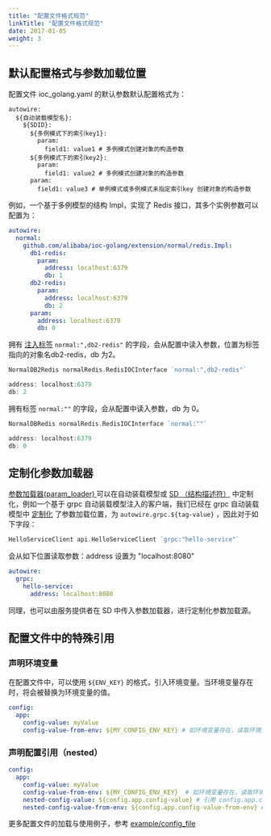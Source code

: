 ```yaml
---
title: "配置文件格式规范"
linkTitle: "配置文件格式规范"
date: 2017-01-05
weight: 3
---
```


## 默认配置格式与参数加载位置

配置文件 ioc_golang.yaml 的默认参数默认配置格式为：

```
autowire:
  ${自动装载模型名}:
    ${SDID}:
      ${多例模式下的索引key1}:
        param:
          field1: value1 # 多例模式创建对象的构造参数
      ${多例模式下的索引key2}:
        param:
          field1: value2 # 多例模式创建对象的构造参数
      param:
        field1: value3 # 单例模式或多例模式未指定索引key 创建对象的构造参数
```



例如，一个基于多例模型的结构 Impl，实现了 Redis 接口，其多个实例参数可以配置为：

```yaml
autowire:
  normal:
    github.com/alibaba/ioc-golang/extension/normal/redis.Impl:
      db1-redis:
        param:
          address: localhost:6379
          db: 1
      db2-redis:
        param:
          address: localhost:6379
          db: 2
      param:
        address: localhost:6379
        db: 0
```

拥有 [注入标签](../tag_format) `normal:",db2-redis"` 的字段，会从配置中读入参数，位置为标签指向的对象名db2-redis，db 为2。

```go
NormalDB2Redis normalRedis.RedisIOCInterface `normal:",db2-redis"`

address: localhost:6379
db: 2
```

拥有标签 `normal:""` 的字段，会从配置中读入参数，db 为 0。

```go
NormalDBRedis normalRedis.RedisIOCInterface `normal:""`

address: localhost:6379
db: 0
```

## 定制化参数加载器

[参数加载器(param_loader) ](/docs/concept/ioc/param_loader/)可以在自动装载模型或 [SD （结构描述符）](/docs/concept/ioc/sd/) 中定制化，例如一个基于 grpc 自动装载模型注入的客户端，我们已经在 grpc 自动装载模型中 [定制化](https://github.com/alibaba/IOC-golang/blob/master/extension/autowire/grpc/param_loader.go#L29) 了参数加载位置，为 `autowire.grpc.${tag-value}` ，因此对于如下字段：

```go
HelloServiceClient api.HelloServiceClient `grpc:"hello-service"`
```

会从如下位置读取参数：address 设置为  "localhost:8080"

```yaml
autowire:
  grpc:
    hello-service:
      address: localhost:8080
```

同理，也可以由服务提供者在 SD 中传入参数加载器，进行定制化参数加载源。

## 配置文件中的特殊引用

### 声明环境变量

在配置文件中，可以使用 `${ENV_KEY}` 的格式，引入环境变量。当环境变量存在时，将会被替换为环境变量的值。

```yaml
config:
  app:
    config-value: myValue
    config-value-from-env: ${MY_CONFIG_ENV_KEY} # 如环境变量存在，读取环境变量替换该字段
```

### 声明配置引用（nested）

```yaml
config:
  app:
    config-value: myValue
    config-value-from-env: ${MY_CONFIG_ENV_KEY}  # 如环境变量存在，读取环境变量替换该字段
    nested-config-value: ${config.app.config-value} # 引用 config.app.config-value 的值，为 myValue
    nested-config-value-from-env: ${config.app.config-value-from-env} # 引用 config.app.config-value-from-env 的值，为环境变量替换后的值
```

更多配置文件的加载与使用例子，参考 [example/config_file](https://github.com/alibaba/IOC-golang/tree/master/example/config_file)



